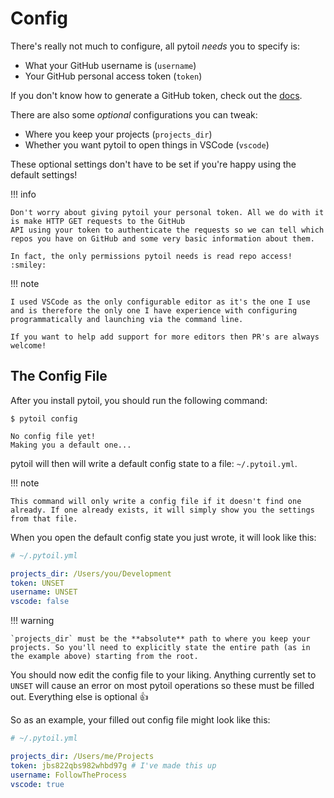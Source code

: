 # Config

There's really not much to configure, all pytoil *needs* you to specify is:

* What your GitHub username is (`username`)
* Your GitHub personal access token (`token`)

If you don't know how to generate a GitHub token, check out the [docs].

There are also some *optional* configurations you can tweak:

* Where you keep your projects (`projects_dir`)
* Whether you want pytoil to open things in VSCode (`vscode`)

These optional settings don't have to be set if you're happy using the default settings!

!!! info

    Don't worry about giving pytoil your personal token. All we do with it is make HTTP GET requests to the GitHub
    API using your token to authenticate the requests so we can tell which repos you have on GitHub and some very basic information about them.

    In fact, the only permissions pytoil needs is read repo access! :smiley:

!!! note

    I used VSCode as the only configurable editor as it's the one I use and is therefore the only one I have experience with configuring programmatically and launching via the command line.

    If you want to help add support for more editors then PR's are always welcome!

## The Config File

After you install pytoil, you should run the following command:

<div class="termy">

```console
$ pytoil config

No config file yet!
Making you a default one...
```

</div>

pytoil will then will write a default config state to a file: `~/.pytoil.yml`.

!!! note

    This command will only write a config file if it doesn't find one already. If one already exists, it will simply show you the settings from that file.

When you open the default config state you just wrote, it will look like this:

```yaml
# ~/.pytoil.yml

projects_dir: /Users/you/Development
token: UNSET
username: UNSET
vscode: false
```

!!! warning

    `projects_dir` must be the **absolute** path to where you keep your projects. So you'll need to explicitly state the entire path (as in the example above) starting from the root.

You should now edit the config file to your liking. Anything currently set to `UNSET` will cause an error on most pytoil operations so these must be filled out. Everything else is optional :thumbsup:

So as an example, your filled out config file might look like this:

```yaml
# ~/.pytoil.yml

projects_dir: /Users/me/Projects
token: jbs822qbs982whbd97g # I've made this up
username: FollowTheProcess
vscode: true
```

[docs]: https://docs.github.com/en/github/authenticating-to-github/creating-a-personal-access-token
